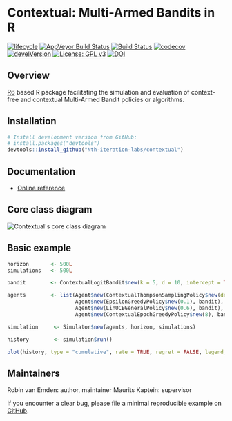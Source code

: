 Contextual: Multi-Armed Bandits in R
==========

[![lifecycle](https://img.shields.io/badge/lifecycle-maturing-blue.svg)](https://tidyverse.org/lifecycle/#maturing)
[![AppVeyor Build Status](https://ci.appveyor.com/api/projects/status/github/Nth-iteration-labs/contextual?branch=master&svg=true)](https://ci.appveyor.com/project/robinvanemden/contextual) [![Build Status](https://travis-ci.org/Nth-iteration-labs/contextual.svg?branch=master)](https://travis-ci.org/Nth-iteration-labs/contextual) [![codecov](https://codecov.io/gh/Nth-iteration-labs/contextual/branch/master/graph/badge.svg)](https://codecov.io/gh/Nth-iteration-labs/contextual) [![develVersion](https://img.shields.io/badge/devel%20version-0.9.0-green.svg?style=flat)](https://github.com/Nth-iteration-labs/contextual) [![License: GPL v3](https://img.shields.io/badge/License-GPL%20v3-green.svg)](https://www.gnu.org/licenses/gpl-3.0) [![DOI](https://zenodo.org/badge/114037654.svg)](https://zenodo.org/badge/latestdoi/114037654) <!-- [![CRAN\_Status\_Badge](http://www.r-pkg.org/badges/version/contextual)](https://cran.r-project.org/package=contextual) -->

Overview
--------

[R6](https://github.com/r-lib/R6) based R package facilitating the simulation and evaluation of context-free and contextual Multi-Armed Bandit policies or algorithms.

Installation
------------

```r
# Install development version from GitHub:
# install.packages("devtools")
devtools::install_github("Nth-iteration-labs/contextual")
```

Documentation
-------------

-   [Online reference](https://nth-iteration-labs.github.io/contextual/reference/index.html)
<!---   [Blog at Pavlov](https://pavlov.tech/category/contextual/)-->


Core class diagram
------------------

![Contextual's core class diagram](https://raw.githubusercontent.com/Nth-iteration-labs/contextual/master/man/figures/cmab_all_large.jpg)

Basic example
-------------

```r
horizon       <- 500L
simulations   <- 500L

bandit        <- ContextualLogitBandit$new(k = 5, d = 10, intercept = TRUE)

agents        <- list(Agent$new(ContextualThompsonSamplingPolicy$new(delta=0.5, R=0.01, epsilon=0.5), bandit),
                      Agent$new(EpsilonGreedyPolicy$new(0.1), bandit),
                      Agent$new(LinUCBGeneralPolicy$new(0.6), bandit),
                      Agent$new(ContextualEpochGreedyPolicy$new(8), bandit))

simulation     <- Simulator$new(agents, horizon, simulations)

history        <- simulation$run()

plot(history, type = "cumulative", rate = TRUE, regret = FALSE, legend_position = "bottomright")
```

Maintainers
-----------

Robin van Emden: author, maintainer
Maurits Kaptein: supervisor

If you encounter a clear bug, please file a minimal reproducible example on [GitHub](https://github.com/Nth-iteration-labs/contextual/issues).
